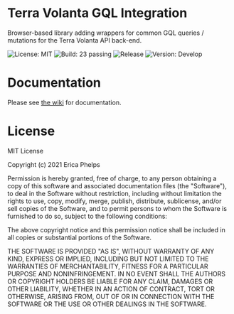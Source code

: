 # Terra Volanta GQL Integration
Browser-based library adding wrappers for common GQL queries / mutations for the Terra Volanta API back-end.

![License: MIT](https://img.shields.io/github/license/unarekin/terra-gql) ![Build: 23 passing](https://img.shields.io/badge/build-23%20passed-brightgreen) ![Release](https://img.shields.io/github/v/release/unarekin/terra-gql) ![Version: Develop](https://img.shields.io/github/package-json/v/unarekin/terra-gql/develop)

# Documentation
Please see [the wiki](https://github.com/Unarekin/Terra-GQL/wiki) for documentation.

# License
MIT License

Copyright (c) 2021 Erica Phelps

Permission is hereby granted, free of charge, to any person obtaining a copy
of this software and associated documentation files (the "Software"), to deal
in the Software without restriction, including without limitation the rights
to use, copy, modify, merge, publish, distribute, sublicense, and/or sell
copies of the Software, and to permit persons to whom the Software is
furnished to do so, subject to the following conditions:

The above copyright notice and this permission notice shall be included in all
copies or substantial portions of the Software.

THE SOFTWARE IS PROVIDED "AS IS", WITHOUT WARRANTY OF ANY KIND, EXPRESS OR
IMPLIED, INCLUDING BUT NOT LIMITED TO THE WARRANTIES OF MERCHANTABILITY,
FITNESS FOR A PARTICULAR PURPOSE AND NONINFRINGEMENT. IN NO EVENT SHALL THE
AUTHORS OR COPYRIGHT HOLDERS BE LIABLE FOR ANY CLAIM, DAMAGES OR OTHER
LIABILITY, WHETHER IN AN ACTION OF CONTRACT, TORT OR OTHERWISE, ARISING FROM,
OUT OF OR IN CONNECTION WITH THE SOFTWARE OR THE USE OR OTHER DEALINGS IN THE
SOFTWARE.
